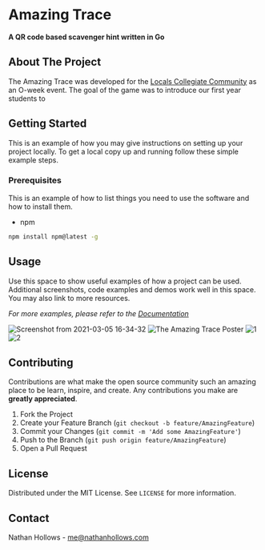 # Amazing Trace

**A QR code based scavenger hint written in Go**

<!-- ABOUT THE PROJECT -->
## About The Project

The Amazing Trace was developed for the [Locals Collegiate Community](https://www.otago.ac.nz/locals/index.html) as an O-week event. The goal of the game was to introduce our first year students to 

<!-- GETTING STARTED -->
## Getting Started

This is an example of how you may give instructions on setting up your project locally.
To get a local copy up and running follow these simple example steps.

### Prerequisites

This is an example of how to list things you need to use the software and how to install them.
* npm
```sh
npm install npm@latest -g
```

<!-- USAGE EXAMPLES -->
## Usage

Use this space to show useful examples of how a project can be used. Additional screenshots, code examples and demos work well in this space. You may also link to more resources.

_For more examples, please refer to the [Documentation](https://example.com)_

![Screenshot from 2021-03-05 16-34-32](https://user-images.githubusercontent.com/13064427/110063888-dd09ab00-7dd0-11eb-9875-33344a40ed5d.png)
![The Amazing Trace Poster](https://user-images.githubusercontent.com/13064427/110063919-ee52b780-7dd0-11eb-8f6b-047893e76048.png)
![1](https://user-images.githubusercontent.com/13064427/110064102-599c8980-7dd1-11eb-9f4f-e29f2d64e906.png)
![2](https://user-images.githubusercontent.com/13064427/110064104-5a352000-7dd1-11eb-8404-98fc87c9b88d.png)

<!-- CONTRIBUTING -->
## Contributing

Contributions are what make the open source community such an amazing place to be learn, inspire, and create. Any contributions you make are **greatly appreciated**.

1. Fork the Project
2. Create your Feature Branch (`git checkout -b feature/AmazingFeature`)
3. Commit your Changes (`git commit -m 'Add some AmazingFeature'`)
4. Push to the Branch (`git push origin feature/AmazingFeature`)
5. Open a Pull Request



<!-- LICENSE -->
## License

Distributed under the MIT License. See `LICENSE` for more information.



<!-- CONTACT -->
## Contact

Nathan Hollows - me@nathanhollows.com
